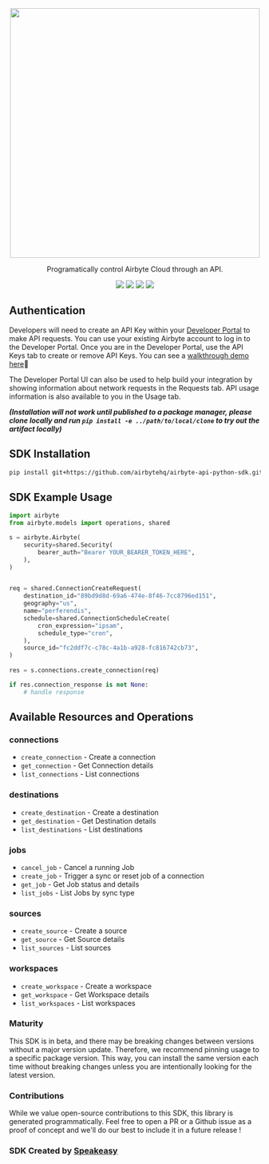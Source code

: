 <div align="center">
    <picture>
        <img src="https://user-images.githubusercontent.com/68016351/222853569-b35cc448-6481-4cf2-a237-bd5da47e94fd.png" width="500">
    </picture>
   <p>Programatically control Airbyte Cloud through an API.</p>
   <a href="https://reference.airbyte.com/reference/start"><img src="https://img.shields.io/static/v1?label=Docs&message=API Ref&color=000000&style=for-the-badge" /></a>
   <a href="https://github.com/airbytehq/airbyte-api-python-sdk/actions"><img src="https://img.shields.io/github/actions/workflow/status/airbytehq/airbyte-api-python-sdk/speakeasy_sdk_generation.yml?style=for-the-badge" /></a>
  <a href="https://opensource.org/licenses/MIT"><img src="https://img.shields.io/badge/License-MIT-blue.svg?style=for-the-badge" /></a>
  <a href="https://github.com/airbytehq/airbyte-api-python-sdk/releases"><img src="https://img.shields.io/github/v/release/airbytehq/airbyte-api-python-sdk?sort=semver&style=for-the-badge" /></a>
</div>

## Authentication

Developers will need to create an API Key within your [Developer Portal](https://portal.airbyte.com/) to make API requests. You can use your existing Airbyte account to log in to the Developer Portal. Once you are in the Developer Portal, use the API Keys tab to create or remove API Keys. You can see a [walkthrough demo here](https://www.loom.com/share/7997a7c67cd642cc8d1c72ef0dfcc4bc)🎦

The Developer Portal UI can also be used to help build your integration by showing information about network requests in the Requests tab. API usage information is also available to you in the Usage tab.

***(Installation will not work until published to a package manager, please clone locally and run `pip install -e ../path/to/local/clone` to try out the artifact locally)***

<!-- Start SDK Installation -->
## SDK Installation

```bash
pip install git+https://github.com/airbytehq/airbyte-api-python-sdk.git
```
<!-- End SDK Installation -->

## SDK Example Usage
<!-- Start SDK Example Usage -->
```python
import airbyte
from airbyte.models import operations, shared

s = airbyte.Airbyte(
    security=shared.Security(
        bearer_auth="Bearer YOUR_BEARER_TOKEN_HERE",
    ),
)


req = shared.ConnectionCreateRequest(
    destination_id="89bd9d8d-69a6-474e-8f46-7cc8796ed151",
    geography="us",
    name="perferendis",
    schedule=shared.ConnectionScheduleCreate(
        cron_expression="ipsam",
        schedule_type="cron",
    ),
    source_id="fc2ddf7c-c78c-4a1b-a928-fc816742cb73",
)
    
res = s.connections.create_connection(req)

if res.connection_response is not None:
    # handle response
```
<!-- End SDK Example Usage -->

<!-- Start SDK Available Operations -->
## Available Resources and Operations


### connections

* `create_connection` - Create a connection
* `get_connection` - Get Connection details
* `list_connections` - List connections

### destinations

* `create_destination` - Create a destination
* `get_destination` - Get Destination details
* `list_destinations` - List destinations

### jobs

* `cancel_job` - Cancel a running Job
* `create_job` - Trigger a sync or reset job of a connection
* `get_job` - Get Job status and details
* `list_jobs` - List Jobs by sync type

### sources

* `create_source` - Create a source
* `get_source` - Get Source details
* `list_sources` - List sources

### workspaces

* `create_workspace` - Create a workspace
* `get_workspace` - Get Workspace details
* `list_workspaces` - List workspaces
<!-- End SDK Available Operations -->

### Maturity

This SDK is in beta, and there may be breaking changes between versions without a major version update. Therefore, we recommend pinning usage
to a specific package version. This way, you can install the same version each time without breaking changes unless you are intentionally
looking for the latest version.

### Contributions

While we value open-source contributions to this SDK, this library is generated programmatically.
Feel free to open a PR or a Github issue as a proof of concept and we'll do our best to include it in a future release !

### SDK Created by [Speakeasy](https://docs.speakeasyapi.dev/docs/using-speakeasy/client-sdks)
